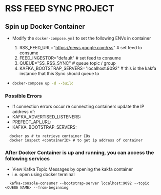 # RSS FEED SYNC PROJECT

## Spin up Docker Container

- Modify the `docker-compose.yml` to set the following ENVs in container
  1. RSS_FEED_URL="<https://news.google.com/rss>" # set feed to consume
  2. FEED_INGESTOR="default" # set feed to consume
  3. QUEUE="SS_RSS_SYNC" # queue topic / group
  4. KAFKA_BOOTSTRAP_SERVERS="localhost:9092" # this is the kakfa instance that this Sync should queue to

- ```bash
  docker-compose up -d --build
  ```
### Possible Errors 
- If connection errors occur re connecting containers update the  IP address of:
- KAFKA_ADVERTISED_LISTENERS:
- PREFECT_API_URL:
- KAFKA_BOOTSTRAP_SERVERS:
```shell
  docker ps # to retrieve container IDs
  docker inspect <containerID> # to get ip address of container 
```

### After Docker Container is up and running, you can access the following services

- View Kafka Topic Messages by opening the kakfa container
- i.e. open using docker terminal

```shell
  kafka-console-consumer --bootstrap-server localhost:9092 --topic <QUEUE NAME> --from-beginning
```
